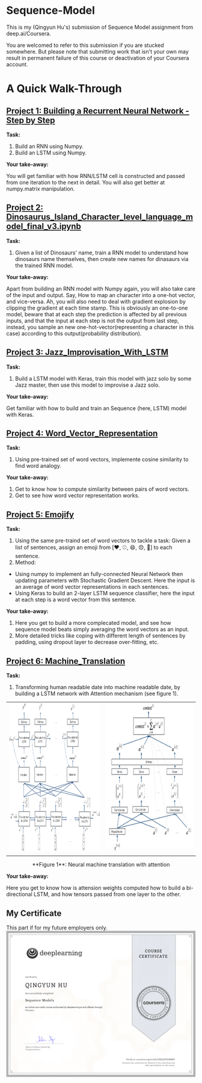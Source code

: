 # Sequence-Model
This is my (Qingyun Hu's) submission of Sequence Model assignment from deep.ai/Coursera.

You are welcomed to refer to this submission if you are stucked somewhere. But please note that submitting work that isn't your own may result in permanent failure of this course or deactivation of your Coursera account.


# A Quick Walk-Through

## [Project 1: Building a Recurrent Neural Network - Step by Step](./1_Building_a_Recurrent_Neural_Network_Step_by_Step/Building_a_Recurrent_Neural_Network_Step_by_Step_v3.ipynb)

**Task:**

1. Build an RNN using Numpy. 
2. Build an LSTM using Numpy. 

**Your take-away:**

You will get familiar with how RNN/LSTM cell is constructed and passed from one iteration to the next in detail. You will also get better at numpy.matrix manipulation.

## [Project 2: Dinosaurus_Island_Character_level_language_model_final_v3.ipynb](./2_Dinosaur_Island--Character-level_language_model/Dinosaurus_Island_Character_level_language_model_final_v3.ipynb)

**Task:**

1. Given a list of Dinosaurs' name, train a RNN model to understand how dinosaurs name themselves, then create new names for dinasaurs via the trained RNN model. 

**Your take-away:**

Apart from building an RNN model with Numpy again, you will also take care of the input and output. Say, How to map an character into a one-hot vector, and vice-versa. Ah, you will also need to deal with gradient explosion by clipping the gradient at each time stamp. This is obviously an one-to-one model, beware that at each step the prediction is affected by all previous inputs, and that the input at each step is not the output from last step, instead, you sample an new one-hot-vector(representing a character in this case) according to this output(probability distribution).

## [Project 3: Jazz_Improvisation_With_LSTM](./3_Jazz_Improvisation_With_LSTM/Improvise_a_Jazz_Solo_with_an_LSTM_Network_v3.ipynb)

**Task:**

1. Build a LSTM model with Keras, train this model with jazz solo by some Jazz master, then use this model to improvise a Jazz solo. 

**Your take-away:**

Get familiar with how to build and train an Sequence (here, LSTM) model with Keras. 


## [Project 4: Word_Vector_Representation](./4_Word_Vector_Representation/Operations_on_word_vectors_v2.ipynb)

**Task:**

1. Using pre-trained set of word vectors, implemente cosine similarity to find word analogy.

**Your take-away:**

1. Get to know how to compute similarity between pairs of word vectors. 
2. Get to see how word vector representation works.


## [Project 5: Emojify](./5_Emojify/Emojify_v2.ipynb)

**Task:**
1. Using the same pre-traind set of word vectors to tackle a task: Given a list of sentences, assign an emoji from [❤️, ⚾️, 😄, 😞, 🍴] to each sentence.
2. Method:
* Using numpy to implement an fully-connected Neural Network then updating parameters with Stochastic Gradient Descent. Here the input is an average of word vector representations in each sentences.
* Using Keras to build an 2-layer LSTM sequence classifier, here the input at each step is a word vector from this sentence.

**Your take-away:**
1. Here you get to build a more complecated model, and see how sequence model beats simply averaging the word vectors as an input.
2. More detailed tricks like coping with different length of sentences by padding, using dropout layer to decrease over-fitting, etc.


## [Project 6: Machine_Translation](./6_Machine_Translation/Neural_machine_translation_with_attention_v4.ipynb)

**Task:**
1. Transforming human readable date into machine readable date, by building a LSTM network with Attention mechanism (see figure 1).
<table>
<td> 
<img src="./6_Machine_Translation/images/attn_model.png" style="width:400;height:400px;"> <br>
</td> 
<td> 
<img src="./6_Machine_Translation/images/attn_mechanism.png" style="width:400;height:400px;"> <br>
</td> 
</table>

<caption><center> **Figure 1**: Neural machine translation with attention</center></caption>


**Your take-away:**

Here you get to know how is attension weights computed how to build a bi-directional LSTM, and how tensors passed from one layer to the other.


## My Certificate
This part if for my future employers only.
<img src="./Coursera_UXR5EUE6RBMY.png">
